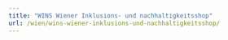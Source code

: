 ```yaml
---
title: "WINS Wiener Inklusions- und nachhaltigkeitsshop"
url: /wien/wins-wiener-inklusions-und-nachhaltigkeitsshop/
---
```


